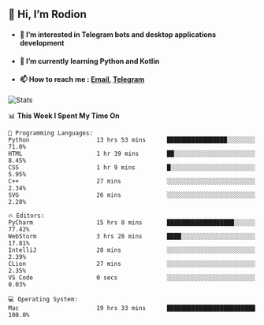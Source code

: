 ## 👋 Hi, I’m Rodion
- #### 👀 I’m interested in Telegram bots and desktop applications development
- #### 🌱 I’m currently learning Python and Kotlin
- #### 📫 How to reach me : [Email](mailto:me@lavn.ml), [Telegram](https://t.me/fast_geek)

![Stats](https://github-readme-stats.vercel.app/api?username=fast-geek&show_icons=true&theme=react&hide=issues&count_private=true&layout=compact)


<!--START_SECTION:waka-->
📊 **This Week I Spent My Time On** 

```text
💬 Programming Languages: 
Python                   13 hrs 53 mins      █████████████████░░░░░░░░   71.0% 
HTML                     1 hr 39 mins        ██░░░░░░░░░░░░░░░░░░░░░░░   8.45% 
CSS                      1 hr 9 mins         █░░░░░░░░░░░░░░░░░░░░░░░░   5.95% 
C++                      27 mins             ░░░░░░░░░░░░░░░░░░░░░░░░░   2.34% 
SVG                      26 mins             ░░░░░░░░░░░░░░░░░░░░░░░░░   2.28%

🔥 Editors: 
PyCharm                  15 hrs 8 mins       ███████████████████░░░░░░   77.42% 
WebStorm                 3 hrs 28 mins       ████░░░░░░░░░░░░░░░░░░░░░   17.81% 
IntelliJ                 28 mins             ░░░░░░░░░░░░░░░░░░░░░░░░░   2.39% 
CLion                    27 mins             ░░░░░░░░░░░░░░░░░░░░░░░░░   2.35% 
VS Code                  0 secs              ░░░░░░░░░░░░░░░░░░░░░░░░░   0.03%

💻 Operating System: 
Mac                      19 hrs 33 mins      █████████████████████████   100.0%

```


<!--END_SECTION:waka-->
